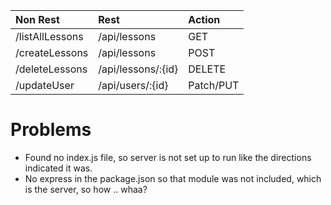 | Non Rest       | Rest               | Action    |
|:---------------|:-------------------|:----------|
|/listAllLessons | /api/lessons       | GET       |
|/createLessons  | /api/lessons       | POST      |
|/deleteLessons  | /api/lessons/:{id} | DELETE    |
|/updateUser     | /api/users/:{id}   | Patch/PUT |

# Problems
- Found no index.js file, so server is not set up to run like the directions indicated it was.
- No express in the package.json so that module was not included, which is the server, so how .. whaa?
